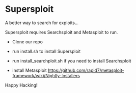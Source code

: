 # Supersploit
A better way to search for exploits...


Supersploit requires Searchsploit and Metasploit to run.  

- Clone our repo

- run install.sh to install Supersploit

- run install_searchploit.sh if you need to install Searchsploit

- install Metasploit https://github.com/rapid7/metasploit-framework/wiki/Nightly-Installers

Happy Hacking!
